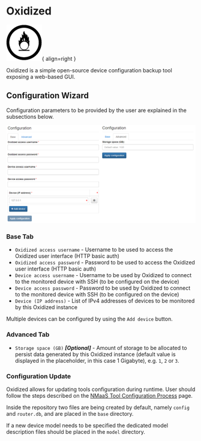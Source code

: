 # Oxidized

![Oxidized Logo](img/oxidized-logo.png){ align=right }

Oxidized is a simple open-source device configuration backup tool exposing a web-based GUI.

## Configuration Wizard

Configuration parameters to be provided by the user are explained in the subsections below.

![Oxidized configuration wizard](./img/oxidized-screenshot-01.png)

### Base Tab

- `Oxidized access username` - Username to be used to access the Oxidized user interface (HTTP basic auth)
- `Oxidized access password` - Password to be used to access the Oxidized user interface (HTTP basic auth)
- `Device access username` - Username to be used by Oxidized to connect to the monitored device with SSH (to be configured on the device)
- `Device access password` - Password to be used by Oxidized to connect to the monitored device with SSH (to be configured on the device)
- `Device (IP address)` - List of IPv4 addresses of devices to be monitored by this Oxidized instance

Multiple devices can be configured by using the `Add device` button.

### Advanced Tab

- `Storage space (GB)` ***[Optional]*** - Amount of storage to be allocated to persist data generated by this Oxidized instance (default value is displayed in the placeholder, in this case 1 Gigabyte), e.g. `1`, `2` or `3`.

### Configuration Update

Oxidized allows for updating tools configuration during runtime. User should follow the steps described on the [NMaaS Tool Configuration Process](../general-app-deployment.md#nmaas-tool-configuration-process) page.

Inside the repository two files are being created by default, namely `config` and `router.db`, and are placed in the `base` directory.

If a new device model needs to be specified the dedicated model description files should be placed in the `model` directory.